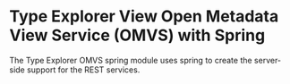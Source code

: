 <!-- SPDX-License-Identifier: CC-BY-4.0 -->
<!-- Copyright Contributors to the ODPi Egeria project.  -->

# Type Explorer View Open Metadata View Service (OMVS) with Spring

The Type Explorer OMVS spring module uses spring to create the server-side support for the REST services.
